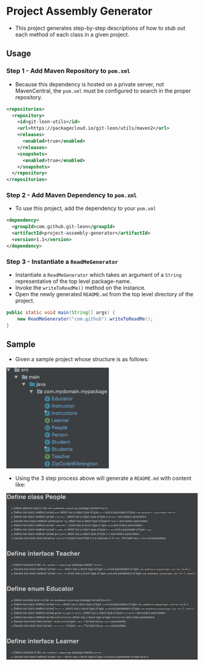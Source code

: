 # Project Assembly Generator
* This project generates step-by-step descriptions of how to stub out each method of each class in a given project.

## Usage

### Step 1 - Add Maven Repository to `pom.xml`
* Because this dependency is hosted on a private server, not MavenCentral, the `pom.xml` must be configured to search in the proper repository.

```xml
<repositories>
  <repository>
    <id>git-leon-utils</id>
    <url>https://packagecloud.io/git-leon/utils/maven2</url>
    <releases>
      <enabled>true</enabled>
    </releases>
    <snapshots>
      <enabled>true</enabled>
    </snapshots>
  </repository>
</repositories>
```

### Step 2 - Add Maven Dependency to `pom.xml`
* To use this project, add the dependency to your `pom.xml`

```xml
<dependency>
  <groupId>com.github.git-leon</groupId>
  <artifactId>project-assembly-generator</artifactId>
  <version>1.1</version>
</dependency>
```


### Step 3 - Instantiate a `ReadMeGenerator`
* Instantiate a `ReadMeGenerator` which takes an argument of a `String` representative of the top level package-name.
* Invoke the `writeToReadMe()` method on the instance.
* Open the newly generated `README.md` from the top level directory of the project.

```java
public static void main(String[] args) {
    new ReadMeGenerator("com.github").writeToReadMe();
}
```


## Sample
* Given a sample project whose structure is as follows:<br>
<img src = "./assets/project structure.png">

* Using the 3 step process above will generate a `README.md` with content like:
<img src = "./assets/sample README generation.png">
